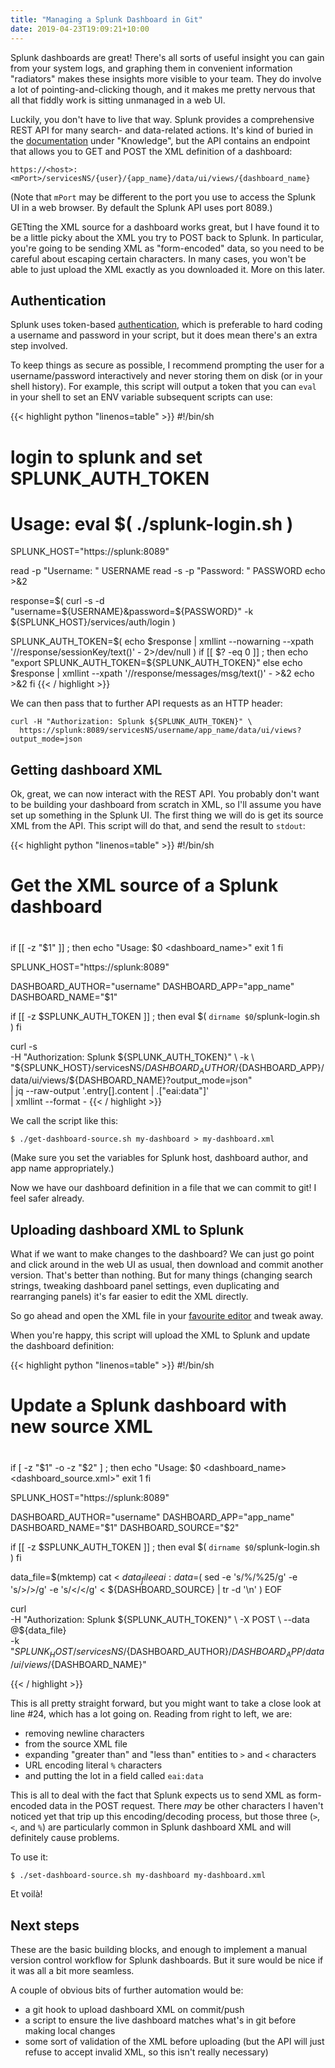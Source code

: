 ```yaml
---
title: "Managing a Splunk Dashboard in Git"
date: 2019-04-23T19:09:21+10:00
---
```


Splunk dashboards are great! There's all sorts of useful insight you can gain from your system logs, and graphing them in convenient information "radiators" makes these insights more visible to your team. They do involve a lot of pointing-and-clicking though, and it makes me pretty nervous that all that fiddly work is sitting unmanaged in a web UI.

Luckily, you don't have to live that way. Splunk provides a comprehensive REST API for many search- and data-related actions. It's kind of buried in the [documentation][] under "Knowledge", but the API contains an endpoint that allows you to GET and POST the XML definition of a dashboard:

[documentation]: https://docs.splunk.com/Documentation/Splunk/latest/RESTREF/RESTknowledge#data.2Fui.2Fviews

```
https://<host>:<mPort>/servicesNS/{user}/{app_name}/data/ui/views/{dashboard_name}
```

(Note that `mPort` may be different to the port you use to access the Splunk UI in a web browser. By default the Splunk API uses port 8089.)

GETting the XML source for a dashboard works great, but I have found it to be a little picky about the XML you try to POST back to Splunk. In particular, you're going to be sending XML as "form-encoded" data, so you need to be careful about escaping certain characters. In many cases, you won't be able to just upload the XML exactly as you downloaded it. More on this later.

## Authentication

Splunk uses token-based [authentication][], which is preferable to hard coding a username and password in your script, but it does mean there's an extra step involved.

[authentication]: https://docs.splunk.com/Documentation/Splunk/latest/RESTUM/RESTusing#Authentication_and_authorization

To keep things as secure as possible, I recommend prompting the user for a username/password interactively and never storing them on disk (or in your shell history). For example, this script will output a token that you can `eval` in your shell to set an ENV variable subsequent scripts can use:

{{< highlight python "linenos=table" >}}
#!/bin/sh
#
# login to splunk and set SPLUNK_AUTH_TOKEN
#
# Usage: eval $( ./splunk-login.sh )

SPLUNK_HOST="https://splunk:8089"

read -p "Username: " USERNAME
read -s -p "Password: " PASSWORD
echo >&2

response=$( curl -s -d "username=${USERNAME}&password=${PASSWORD}" -k ${SPLUNK_HOST}/services/auth/login )

SPLUNK_AUTH_TOKEN=$( echo $response | xmllint --nowarning --xpath '//response/sessionKey/text()' - 2>/dev/null )
if [[ $? -eq 0 ]] ; then
    echo "export SPLUNK_AUTH_TOKEN=${SPLUNK_AUTH_TOKEN}"
else
    echo $response | xmllint --xpath '//response/messages/msg/text()' - >&2
    echo >&2
fi
{{< / highlight >}}

We can then pass that to further API requests as an HTTP header:

```
curl -H "Authorization: Splunk ${SPLUNK_AUTH_TOKEN}" \
  https://splunk:8089/servicesNS/username/app_name/data/ui/views?output_mode=json
```

## Getting dashboard XML

Ok, great, we can now interact with the REST API. You probably don't want to be building your dashboard from scratch in XML, so I'll assume you have set up something in the Splunk UI. The first thing we will do is get its source XML from the API. This script will do that, and send the result to `stdout`:


{{< highlight python "linenos=table" >}}
#!/bin/sh
#
# Get the XML source of a Splunk dashboard
#

if [[ -z "$1" ]] ; then
    echo "Usage: $0 <dashboard_name>"
    exit 1
fi

SPLUNK_HOST="https://splunk:8089"

DASHBOARD_AUTHOR="username"
DASHBOARD_APP="app_name"
DASHBOARD_NAME="$1"

if [[ -z $SPLUNK_AUTH_TOKEN ]] ; then
    eval $( `dirname $0`/splunk-login.sh )
fi

curl -s \
     -H "Authorization: Splunk ${SPLUNK_AUTH_TOKEN}" \
     -k \
     "${SPLUNK_HOST}/servicesNS/${DASHBOARD_AUTHOR}/${DASHBOARD_APP}/data/ui/views/${DASHBOARD_NAME}?output_mode=json" \
    | jq --raw-output '.entry[].content | .["eai:data"]' \
    | xmllint --format -
{{< / highlight >}}

We call the script like this:

```
$ ./get-dashboard-source.sh my-dashboard > my-dashboard.xml
```

(Make sure you set the variables for Splunk host, dashboard author, and app name appropriately.)

Now we have our dashboard definition in a file that we can commit to git! I feel safer already.

## Uploading dashboard XML to Splunk

What if we want to make changes to the dashboard? We can just go point and click around in the web UI as usual, then download and commit another version. That's better than nothing. But for many things (changing search strings, tweaking dashboard panel settings, even duplicating and rearranging panels) it's far easier to edit the XML directly.

So go ahead and open the XML file in your [favourite editor][] and tweak away.

[favourite editor]: https://www.gnu.org/s/emacs/

When you're happy, this script will upload the XML to Splunk and update the dashboard definition:

{{< highlight python "linenos=table" >}}
#!/bin/sh
#
# Update a Splunk dashboard with new source XML
#

if [ -z "$1" -o -z "$2" ] ; then
    echo "Usage: $0 <dashboard_name> <dashboard_source.xml>"
    exit 1
fi

SPLUNK_HOST="https://splunk:8089"

DASHBOARD_AUTHOR="username"
DASHBOARD_APP="app_name"
DASHBOARD_NAME="$1"
DASHBOARD_SOURCE="$2"

if [[ -z $SPLUNK_AUTH_TOKEN ]] ; then
    eval $( `dirname $0`/splunk-login.sh )
fi

data_file=$(mktemp)
cat <<EOF > $data_file
eai:data=$( sed -e 's/%/%25/g' -e 's/&gt;/>/g' -e 's/&lt;/</g' < ${DASHBOARD_SOURCE} | tr -d '\n' )
EOF

curl  \
     -H "Authorization: Splunk ${SPLUNK_AUTH_TOKEN}" \
     -X POST \
     --data @${data_file} \
     -k "${SPLUNK_HOST}/servicesNS/${DASHBOARD_AUTHOR}/${DASHBOARD_APP}/data/ui/views/${DASHBOARD_NAME}"

{{< / highlight >}}

This is all pretty straight forward, but you might want to take a close look at line #24, which has a lot going on. Reading from right to left, we are:

 * removing newline characters
 * from the source XML file
 * expanding "greater than" and "less than" entities to `>` and `<` characters
 * URL encoding literal `%` characters
 * and putting the lot in a field called `eai:data`

This is all to deal with the fact that Splunk expects us to send XML as form-encoded data in the POST request. There _may_ be other characters I haven't noticed yet that trip up this encoding/decoding process, but those three (`>`, `<`, and `%`) are particularly common in Splunk dashboard XML and will definitely cause problems.

To use it:

```
$ ./set-dashboard-source.sh my-dashboard my-dashboard.xml
```

Et voilà!


## Next steps

These are the basic building blocks, and enough to implement a manual version control workflow for Splunk dashboards. But it sure would be nice if it was all a bit more seamless.

A couple of obvious bits of further automation would be:

 * a git hook to upload dashboard XML on commit/push
 * a script to ensure the live dashboard matches what's in git before
   making local changes
 * some sort of validation of the XML before uploading (but the API
   will just refuse to accept invalid XML, so this isn't really
   necessary)

